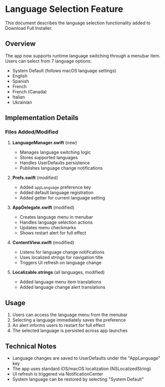 # Language Selection Feature

This document describes the language selection functionality added to Download Full Installer.

## Overview

The app now supports runtime language switching through a menubar item. Users can select from 7 language options:
- System Default (follows macOS language settings)
- English
- Spanish
- French
- French (Canada)
- Italian
- Ukrainian

## Implementation Details

### Files Added/Modified

1. **LanguageManager.swift** (new)
   - Manages language switching logic
   - Stores supported languages
   - Handles UserDefaults persistence
   - Publishes language change notifications

2. **Prefs.swift** (modified)
   - Added `appLanguage` preference key
   - Added default language registration
   - Added getter for current language setting

3. **AppDelegate.swift** (modified)
   - Creates language menu in menubar
   - Handles language selection actions
   - Updates menu checkmarks
   - Shows restart alert for full effect

4. **ContentView.swift** (modified)
   - Listens for language change notifications
   - Uses localized strings for navigation title
   - Triggers UI refresh on language change

5. **Localizable.strings** (all languages, modified)
   - Added language menu item translations
   - Added language change alert translations

## Usage

1. Users can access the language menu from the menubar
2. Selecting a language immediately saves the preference
3. An alert informs users to restart for full effect
4. The selected language is persisted across app launches

## Technical Notes

- Language changes are saved to UserDefaults under the "AppLanguage" key
- The app uses standard iOS/macOS localization (NSLocalizedString)
- UI refresh is triggered via NotificationCenter
- System language can be restored by selecting "System Default"